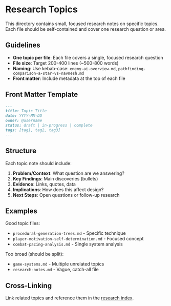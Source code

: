 # Research Topics

This directory contains small, focused research notes on specific topics. Each file should be
self-contained and cover one research question or area.

## Guidelines

- **One topic per file**: Each file covers a single, focused research question
- **File size**: Target 200-400 lines (~500-800 words)
- **Naming**: Use kebab-case: `enemy-ai-overview.md`, `pathfinding-comparison-a-star-vs-navmesh.md`
- **Front matter**: Include metadata at the top of each file

## Front Matter Template

```markdown
---
title: Topic Title
date: YYYY-MM-DD
owner: @username
status: draft | in-progress | complete
tags: [tag1, tag2, tag3]
---
```

## Structure

Each topic note should include:

1. **Problem/Context**: What question are we answering?
2. **Key Findings**: Main discoveries (bullets)
3. **Evidence**: Links, quotes, data
4. **Implications**: How does this affect design?
5. **Next Steps**: Open questions or follow-up research

## Examples

Good topic files:

- `procedural-generation-trees.md` - Specific technique
- `player-motivation-self-determination.md` - Focused concept
- `combat-pacing-analysis.md` - Single system analysis

Too broad (should be split):

- `game-systems.md` - Multiple unrelated topics
- `research-notes.md` - Vague, catch-all file

## Cross-Linking

Link related topics and reference them in the [research index](../index.md).
